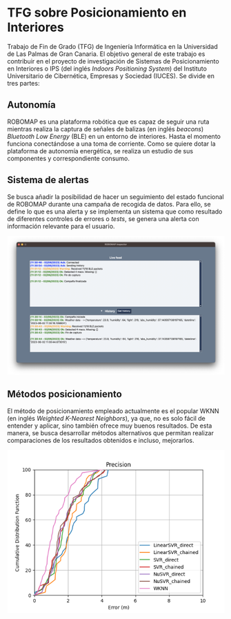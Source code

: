 # TFG sobre Posicionamiento en Interiores

Trabajo de Fin de Grado (TFG) de Ingeniería Informática en la Universidad de Las Palmas de Gran Canaria. El objetivo general de este trabajo es contribuir en el proyecto de investigación de Sistemas de Posicionamiento en Interiores o IPS (del inglés *Indoors Positioning System*) del Instituto Universitario de Cibernética, Empresas y Sociedad (IUCES). Se divide en tres partes:

## Autonomía
ROBOMAP es una plataforma robótica que es capaz de seguir una ruta mientras realiza la captura de señales de balizas (en inglés *beacons*) *Bluetooth Low Energy* (BLE) en un entorno de interiores. Hasta el momento funciona conectándose a una toma de corriente. Como se quiere dotar la plataforma de autonomía energética, se realiza un estudio de sus componentes y correspondiente consumo.

## Sistema de alertas
Se busca añadir la posibilidad de hacer un seguimiento del estado funcional de ROBOMAP durante una campaña de recogida de datos. Para ello, se define lo que es una alerta y se implementa un sistema que como resultado de diferentes controles de errores o *tests*, se genera una alerta con información relevante para el usuario.

<p align="center">
  <img src="Images/AlertsGUI.png" alt="ROBOMAP Inspector">
</p>

## Métodos posicionamiento
El método de posicionamiento empleado actualmente es el popular WKNN (en inglés *Weighted K-Nearest Neighbors*), ya que, no es solo fácil de entender y aplicar, sino también ofrece muy buenos resultados. De esta manera, se busca desarrollar métodos alternativos que permitan realizar comparaciones de los resultados obtenidos e incluso, mejorarlos.

<p align="center">
  <img src="Images/all_error_plot.png" alt="ROBOMAP Inspector">
</p>
